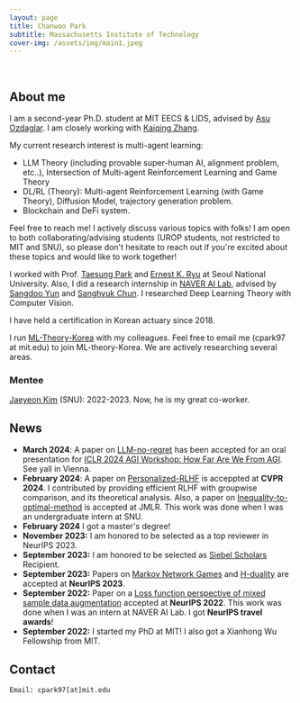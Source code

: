```yaml
---
layout: page
title: Chanwoo Park
subtitle: Massachusetts Institute of Technology
cover-img: /assets/img/main1.jpeg
---
```


<br/>

## About me


I am a second-year Ph.D. student at MIT EECS & LIDS, advised by [Asu Ozdaglar](https://asu.mit.edu/). I am closely working with [Kaiqing Zhang](https://kzhang66.github.io/).

My current research interest is multi-agent learning:
* LLM Theory (including provable super-human AI, alignment problem, etc..), Intersection of Multi-agent Reinforcement Learning and Game Theory
* DL/RL (Theory): Multi-agent Reinforcement Learning (with Game Theory), Diffusion Model, trajectory generation problem. 
* Blockchain and DeFi system.

Feel free to reach me! I actively discuss various topics with folks! I am open to both collaborating/advising students (UROP students, not restricted to MIT and SNU), so please don't hesitate to reach out if you're excited about these topics and would like to work together!

I worked with Prof. [Taesung Park](http://bibs.snu.ac.kr/) and [Ernest K. Ryu](http://www.math.snu.ac.kr/~ernestryu/) at Seoul National University. Also, I did a research internship in [NAVER AI Lab](https://clova.ai/ko/research/research-area-detail.html?id=0), advised by [Sangdoo Yun](https://sangdooyun.github.io/) and [Sanghyuk Chun](https://sanghyukchun.github.io/home/). I researched Deep Learning Theory with Computer Vision. 

I have held a certification in Korean actuary since 2018.

I run [ML-Theory-Korea](https://mltheory-korea.github.io/) with my colleagues. Feel free to email me (cpark97 at mit.edu) to join ML-theory-Korea. We are actively researching several areas.

### Mentee
[Jaeyeon Kim](https://sites.google.com/snu.ac.kr/jaeyeonkim) (SNU): 2022-2023. Now, he is my great co-worker. 


## News
* **March 2024**: A paper on [LLM-no-regret](https://chanwoo-park-official.github.io) has been accepted for an oral presentation for [ICLR 2024 AGI Workshop: How Far Are We From AGI](https://agiworkshop.github.io). See yall in Vienna. 
* **February 2024**: A paper on [Personalized-RLHF](https://arxiv.org/abs/2312.09337) is acceppted at **CVPR 2024**. I contributed by providing efficient RLHF with groupwise comparison, and its theoretical analysis. Also, a paper on [Inequality-to-optimal-method](https://arxiv.org/abs/2110.11035) is accepted at JMLR. This work was done when I was an undergraduate intern at SNU. 
* **February 2024** I got a master's degree! 
* **November 2023:** I am honored to be selected as a top reviewer in NeurIPS 2023.
* **September 2023:** I am honored to be selected as [Siebel Scholars](https://www.businesswire.com/news/home/20230919861208/en/Siebel-Scholars-Foundation-Announces-Class-of-2024) Recipient.
* **September 2023:** Papers on [Markov Network Games](https://arxiv.org/abs/2307.09470) and [H-duality](https://arxiv.org/abs/2305.06628) are accepted at **NeurIPS 2023**. 
* **September 2022:** Paper on a [Loss function perspective of mixed sample data augmentation](https://arxiv.org/abs/2208.09913) accepted at **NeurIPS 2022**. This work was done when I was an intern at NAVER AI Lab. I got **NeurIPS travel awards**!
* **September 2022:** I started my PhD at MIT! I also got a Xianhong Wu Fellowship from MIT.   





## Contact

```
Email: cpark97[at]mit.edu
```
